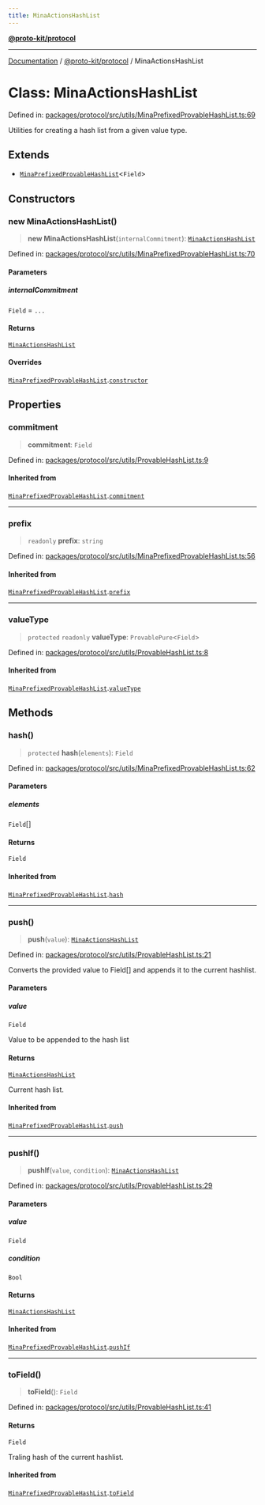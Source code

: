 ```yaml
---
title: MinaActionsHashList
---
```


[**@proto-kit/protocol**](../README.md)

***

[Documentation](../../../README.md) / [@proto-kit/protocol](../README.md) / MinaActionsHashList

# Class: MinaActionsHashList

Defined in: [packages/protocol/src/utils/MinaPrefixedProvableHashList.ts:69](https://github.com/proto-kit/framework/blob/4d6b3b6da51b3edee0fbf25ce72c1f59ec61e891/packages/protocol/src/utils/MinaPrefixedProvableHashList.ts#L69)

Utilities for creating a hash list from a given value type.

## Extends

- [`MinaPrefixedProvableHashList`](MinaPrefixedProvableHashList.md)\<`Field`\>

## Constructors

### new MinaActionsHashList()

> **new MinaActionsHashList**(`internalCommitment`): [`MinaActionsHashList`](MinaActionsHashList.md)

Defined in: [packages/protocol/src/utils/MinaPrefixedProvableHashList.ts:70](https://github.com/proto-kit/framework/blob/4d6b3b6da51b3edee0fbf25ce72c1f59ec61e891/packages/protocol/src/utils/MinaPrefixedProvableHashList.ts#L70)

#### Parameters

##### internalCommitment

`Field` = `...`

#### Returns

[`MinaActionsHashList`](MinaActionsHashList.md)

#### Overrides

[`MinaPrefixedProvableHashList`](MinaPrefixedProvableHashList.md).[`constructor`](MinaPrefixedProvableHashList.md#constructors)

## Properties

### commitment

> **commitment**: `Field`

Defined in: [packages/protocol/src/utils/ProvableHashList.ts:9](https://github.com/proto-kit/framework/blob/4d6b3b6da51b3edee0fbf25ce72c1f59ec61e891/packages/protocol/src/utils/ProvableHashList.ts#L9)

#### Inherited from

[`MinaPrefixedProvableHashList`](MinaPrefixedProvableHashList.md).[`commitment`](MinaPrefixedProvableHashList.md#commitment)

***

### prefix

> `readonly` **prefix**: `string`

Defined in: [packages/protocol/src/utils/MinaPrefixedProvableHashList.ts:56](https://github.com/proto-kit/framework/blob/4d6b3b6da51b3edee0fbf25ce72c1f59ec61e891/packages/protocol/src/utils/MinaPrefixedProvableHashList.ts#L56)

#### Inherited from

[`MinaPrefixedProvableHashList`](MinaPrefixedProvableHashList.md).[`prefix`](MinaPrefixedProvableHashList.md#prefix-1)

***

### valueType

> `protected` `readonly` **valueType**: `ProvablePure`\<`Field`\>

Defined in: [packages/protocol/src/utils/ProvableHashList.ts:8](https://github.com/proto-kit/framework/blob/4d6b3b6da51b3edee0fbf25ce72c1f59ec61e891/packages/protocol/src/utils/ProvableHashList.ts#L8)

#### Inherited from

[`MinaPrefixedProvableHashList`](MinaPrefixedProvableHashList.md).[`valueType`](MinaPrefixedProvableHashList.md#valuetype-1)

## Methods

### hash()

> `protected` **hash**(`elements`): `Field`

Defined in: [packages/protocol/src/utils/MinaPrefixedProvableHashList.ts:62](https://github.com/proto-kit/framework/blob/4d6b3b6da51b3edee0fbf25ce72c1f59ec61e891/packages/protocol/src/utils/MinaPrefixedProvableHashList.ts#L62)

#### Parameters

##### elements

`Field`[]

#### Returns

`Field`

#### Inherited from

[`MinaPrefixedProvableHashList`](MinaPrefixedProvableHashList.md).[`hash`](MinaPrefixedProvableHashList.md#hash)

***

### push()

> **push**(`value`): [`MinaActionsHashList`](MinaActionsHashList.md)

Defined in: [packages/protocol/src/utils/ProvableHashList.ts:21](https://github.com/proto-kit/framework/blob/4d6b3b6da51b3edee0fbf25ce72c1f59ec61e891/packages/protocol/src/utils/ProvableHashList.ts#L21)

Converts the provided value to Field[] and appends it to
the current hashlist.

#### Parameters

##### value

`Field`

Value to be appended to the hash list

#### Returns

[`MinaActionsHashList`](MinaActionsHashList.md)

Current hash list.

#### Inherited from

[`MinaPrefixedProvableHashList`](MinaPrefixedProvableHashList.md).[`push`](MinaPrefixedProvableHashList.md#push)

***

### pushIf()

> **pushIf**(`value`, `condition`): [`MinaActionsHashList`](MinaActionsHashList.md)

Defined in: [packages/protocol/src/utils/ProvableHashList.ts:29](https://github.com/proto-kit/framework/blob/4d6b3b6da51b3edee0fbf25ce72c1f59ec61e891/packages/protocol/src/utils/ProvableHashList.ts#L29)

#### Parameters

##### value

`Field`

##### condition

`Bool`

#### Returns

[`MinaActionsHashList`](MinaActionsHashList.md)

#### Inherited from

[`MinaPrefixedProvableHashList`](MinaPrefixedProvableHashList.md).[`pushIf`](MinaPrefixedProvableHashList.md#pushif)

***

### toField()

> **toField**(): `Field`

Defined in: [packages/protocol/src/utils/ProvableHashList.ts:41](https://github.com/proto-kit/framework/blob/4d6b3b6da51b3edee0fbf25ce72c1f59ec61e891/packages/protocol/src/utils/ProvableHashList.ts#L41)

#### Returns

`Field`

Traling hash of the current hashlist.

#### Inherited from

[`MinaPrefixedProvableHashList`](MinaPrefixedProvableHashList.md).[`toField`](MinaPrefixedProvableHashList.md#tofield)
